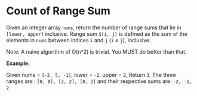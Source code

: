 # Count of Range Sum

Given an integer array `nums`, return the number of range sums that lie in `[lower, upper]` inclusive.
Range sum `S(i, j)` is defined as the sum of the elements in `nums` between indices `i` and `j` (`i` ≤ `j`), inclusive.

Note:
A naive algorithm of O(n^2) is trivial. You MUST do better than that.

**Example:**

Given nums = `[-2, 5, -1]`, lower = `-2`, upper = `2`,
Return `3`.
The three ranges are : `[0, 0], [2, 2], [0, 2]` and their respective sums are: `-2, -1, 2`.
